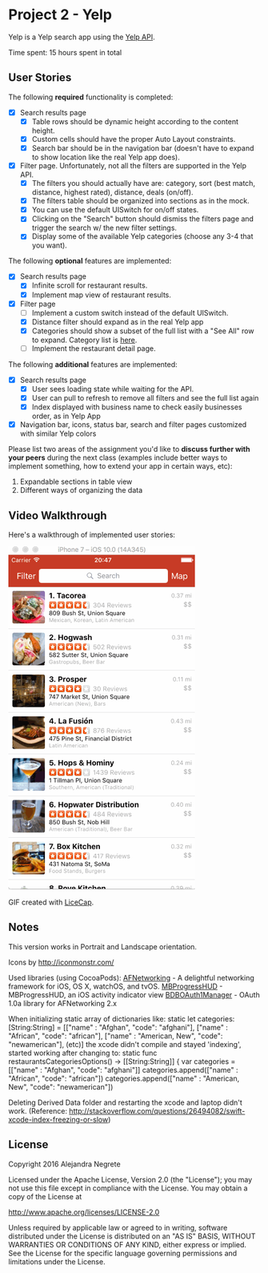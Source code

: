 # Project 2 - Yelp

Yelp is a Yelp search app using the [Yelp API](http://www.yelp.com/developers/documentation/v2/search_api).

Time spent: 15 hours spent in total

## User Stories

The following **required** functionality is completed:

- [x] Search results page
    - [x] Table rows should be dynamic height according to the content height.
    - [x] Custom cells should have the proper Auto Layout constraints.
    - [x] Search bar should be in the navigation bar (doesn't have to expand to show location like the real Yelp app does).
- [x] Filter page. Unfortunately, not all the filters are supported in the Yelp API.
    - [x] The filters you should actually have are: category, sort (best match, distance, highest rated), distance, deals (on/off).
    - [x] The filters table should be organized into sections as in the mock.
    - [x] You can use the default UISwitch for on/off states.
    - [x] Clicking on the "Search" button should dismiss the filters page and trigger the search w/ the new filter settings.
    - [x] Display some of the available Yelp categories (choose any 3-4 that you want).

The following **optional** features are implemented:

- [x] Search results page
    - [x] Infinite scroll for restaurant results.
    - [x] Implement map view of restaurant results.
- [x] Filter page
    - [ ] Implement a custom switch instead of the default UISwitch.
    - [x] Distance filter should expand as in the real Yelp app
    - [x] Categories should show a subset of the full list with a "See All" row to expand. Category list is [here](http://www.yelp.com/developers/documentation/category_list).
    - [ ] Implement the restaurant detail page.

The following **additional** features are implemented:

- [x] Search results page
    - [x] User sees loading state while waiting for the API.
    - [x] User can pull to refresh to remove all filters and see the full list again
    - [x] Index displayed with business name to check easily businesses order, as in Yelp App
- [x] Navigation bar, icons, status bar, search and filter pages customized with similar Yelp colors

Please list two areas of the assignment you'd like to **discuss further with your peers** during the next class (examples include better ways to implement something, how to extend your app in certain ways, etc):

1. Expandable sections in table view
2. Different ways of organizing the data

## Video Walkthrough

Here's a walkthrough of implemented user stories:

![Video Walkthrough](Yelp-anegrete.gif)

GIF created with [LiceCap](http://www.cockos.com/licecap/).

## Notes

This version works in Portrait and Landscape orientation.

Icons by http://iconmonstr.com/

Used libraries (using CocoaPods):
[AFNetworking](https://github.com/AFNetworking/AFNetworking) - A delightful networking framework for iOS, OS X, watchOS, and tvOS. 
[MBProgressHUD](https://github.com/matej/MBProgressHUD) - MBProgressHUD, an iOS activity indicator view
[BDBOAuth1Manager](https://github.com/bdbergeron/BDBOAuth1Manager) - OAuth 1.0a library for AFNetworking 2.x

When initializing static array of dictionaries like:
static let categories:[String:String] = [["name" : "Afghan", "code": "afghani"],
                                         ["name" : "African", "code": "african"],
                                         ["name" : "American, New", "code": "newamerican"], (etc)]
the xcode didn't compile and stayed 'indexing', started working after changing to:
static func restaurantsCategoriesOptions() -> [[String:String]] {
var categories = [["name" : "Afghan", "code": "afghani"]]
categories.append(["name" : "African", "code": "african"])
categories.append(["name" : "American, New", "code": "newamerican"])

Deleting Derived Data folder and restarting the xcode and laptop didn't work.
(Reference: http://stackoverflow.com/questions/26494082/swift-xcode-index-freezing-or-slow)


## License

Copyright 2016 Alejandra Negrete

Licensed under the Apache License, Version 2.0 (the "License");
you may not use this file except in compliance with the License.
You may obtain a copy of the License at

http://www.apache.org/licenses/LICENSE-2.0

Unless required by applicable law or agreed to in writing, software
distributed under the License is distributed on an "AS IS" BASIS,
WITHOUT WARRANTIES OR CONDITIONS OF ANY KIND, either express or implied.
See the License for the specific language governing permissions and
limitations under the License.
